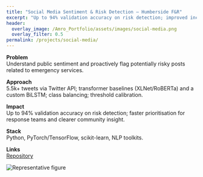 ```yaml
---
title: "Social Media Sentiment & Risk Detection — Humberside F&R"
excerpt: "Up to 94% validation accuracy on risk detection; improved incident prioritisation."
header:
  overlay_image: /Amro_Portfolio/assets/images/social-media.png
  overlay_filter: 0.5
permalink: /projects/social-media/
---
```


**Problem**  
Understand public sentiment and proactively flag potentially risky posts related to emergency services.

**Approach**  
5.5k+ tweets via Twitter API; transformer baselines (XLNet/RoBERTa) and a custom BiLSTM; class balancing; threshold calibration.

**Impact**  
Up to 94% validation accuracy on risk detection; faster prioritisation for response teams and clearer community insight.

**Stack**  
Python, PyTorch/TensorFlow, scikit-learn, NLP toolkits.

**Links**  
[Repository](https://github.com/Amro6625/Social-Media-Analysis)

![Representative figure](/Amro_Portfolio/assets/images/social-media.png)